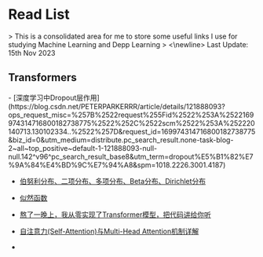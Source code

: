 <h1>Read List</h1>
> This is a consolidated area for me to store some useful links I use for studying Machine Learning and Depp Learning
> <\newline> Last Update: 15th Nov 2023
<h2>Transformers</h2>
- [深度学习中Dropout层作用](https://blog.csdn.net/PETERPARKERRR/article/details/121888093?ops_request_misc=%257B%2522request%255Fid%2522%253A%2522169974314716800182738775%2522%252C%2522scm%2522%253A%252220140713.130102334..%2522%257D&request_id=169974314716800182738775&biz_id=0&utm_medium=distribute.pc_search_result.none-task-blog-2~all~top_positive~default-1-121888093-null-null.142^v96^pc_search_result_base8&utm_term=dropout%E5%B1%82%E7%9A%84%E4%BD%9C%E7%94%A8&spm=1018.2226.3001.4187)

- [伯努利分布、二项分布、多项分布、Beta分布、Dirichlet分布](https://blog.csdn.net/kingzone_2008/article/details/80584743?ops_request_misc=%257B%2522request%255Fid%2522%253A%2522169974323916800184190392%2522%252C%2522scm%2522%253A%252220140713.130102334..%2522%257D&request_id=169974323916800184190392&biz_id=0&utm_medium=distribute.pc_search_result.none-task-blog-2~all~top_positive~default-1-80584743-null-null.142^v96^pc_search_result_base8&utm_term=%E4%BC%AF%E5%8A%AA%E5%88%A9%E5%88%86%E5%B8%83&spm=1018.2226.3001.4187)

- [似然函数](https://blog.csdn.net/yzy_1996/article/details/89139203?ops_request_misc=%257B%2522request%255Fid%2522%253A%2522169974346616800227476744%2522%252C%2522scm%2522%253A%252220140713.130102334..%2522%257D&request_id=169974346616800227476744&biz_id=0&utm_medium=distribute.pc_search_result.none-task-blog-2~all~top_positive~default-1-89139203-null-null.142^v96^pc_search_result_base8&utm_term=%E4%BC%BC%E7%84%B6%E5%87%BD%E6%95%B0&spm=1018.2226.3001.4187)

- [熬了一晚上，我从零实现了Transformer模型，把代码讲给你听](https://blog.csdn.net/qq_33431368/article/details/121433588?ops_request_misc=%257B%2522request%255Fid%2522%253A%2522169974156216800192295290%2522%252C%2522scm%2522%253A%252220140713.130102334.pc%255Fall.%2522%257D&request_id=169974156216800192295290&biz_id=0&utm_medium=distribute.pc_search_result.none-task-blog-2~all~first_rank_ecpm_v1~rank_v31_ecpm-2-121433588-null-null.142^v96^pc_search_result_base8&utm_term=mutihead%20forward&spm=1018.2226.3001.4187)

- [自注意力(Self-Attention)与Multi-Head Attention机制详解](https://blog.csdn.net/weixin_60737527/article/details/127141542?ops_request_misc=%257B%2522request%255Fid%2522%253A%2522169982075416800182718622%2522%252C%2522scm%2522%253A%252220140713.130102334..%2522%257D&request_id=169982075416800182718622&biz_id=0&utm_medium=distribute.pc_search_result.none-task-blog-2~all~top_click~default-1-127141542-null-null.142^v96^pc_search_result_base8&utm_term=multi-head%20self%20attention&spm=1018.2226.3001.4187)

- 
